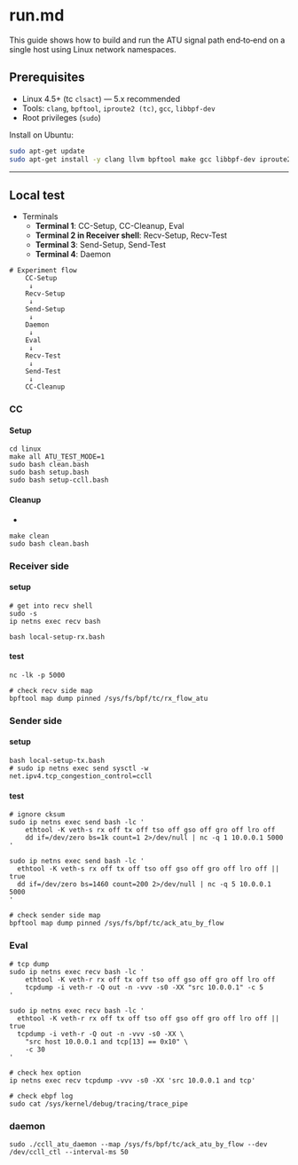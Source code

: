 # run.md

This guide shows how to build and run the ATU signal path end‑to‑end on a single host using Linux network namespaces.


## Prerequisites
- Linux 4.5+ (tc `clsact`) — 5.x recommended
- Tools: `clang`, `bpftool`, `iproute2 (tc)`, `gcc`, `libbpf-dev`
- Root privileges (`sudo`)

Install on Ubuntu:
```bash
sudo apt-get update
sudo apt-get install -y clang llvm bpftool make gcc libbpf-dev iproute2 net-tools ethtool
```

---

## Local test

- Terminals
    - **Terminal 1**: CC-Setup, CC-Cleanup, Eval
    - **Terminal 2 in Receiver shell**: Recv-Setup, Recv-Test
    - **Terminal 3**: Send-Setup, Send-Test
    - **Terminal 4**: Daemon

```
# Experiment flow
    CC-Setup
     ↓
    Recv-Setup
     ↓
    Send-Setup
     ↓
    Daemon
     ↓
    Eval
     ↓
    Recv-Test
     ↓
    Send-Test
     ↓
    CC-Cleanup
```

### CC
#### Setup
```
cd linux
make all ATU_TEST_MODE=1
sudo bash clean.bash
sudo bash setup.bash
sudo bash setup-ccll.bash
```

#### Cleanup
- 
```
make clean
sudo bash clean.bash
```

### Receiver side

#### setup
```
# get into recv shell
sudo -s
ip netns exec recv bash

bash local-setup-rx.bash
```
#### test
```
nc -lk -p 5000

# check recv side map
bpftool map dump pinned /sys/fs/bpf/tc/rx_flow_atu
```

### Sender side

#### setup
```
bash local-setup-tx.bash
# sudo ip netns exec send sysctl -w net.ipv4.tcp_congestion_control=ccll

```
#### test
```
# ignore cksum
sudo ip netns exec send bash -lc '
    ethtool -K veth-s rx off tx off tso off gso off gro off lro off
    dd if=/dev/zero bs=1k count=1 2>/dev/null | nc -q 1 10.0.0.1 5000
'

sudo ip netns exec send bash -lc '
  ethtool -K veth-s rx off tx off tso off gso off gro off lro off || true
  dd if=/dev/zero bs=1460 count=200 2>/dev/null | nc -q 5 10.0.0.1 5000
'

# check sender side map
bpftool map dump pinned /sys/fs/bpf/tc/ack_atu_by_flow
```

### Eval
```
# tcp dump
sudo ip netns exec recv bash -lc '
    ethtool -K veth-r rx off tx off tso off gso off gro off lro off
    tcpdump -i veth-r -Q out -n -vvv -s0 -XX "src 10.0.0.1" -c 5
'

sudo ip netns exec recv bash -lc '
  ethtool -K veth-r rx off tx off tso off gso off gro off lro off || true
  tcpdump -i veth-r -Q out -n -vvv -s0 -XX \
    "src host 10.0.0.1 and tcp[13] == 0x10" \
    -c 30
'

# check hex option
ip netns exec recv tcpdump -vvv -s0 -XX 'src 10.0.0.1 and tcp' 

# check ebpf log
sudo cat /sys/kernel/debug/tracing/trace_pipe

```
### daemon
```
sudo ./ccll_atu_daemon --map /sys/fs/bpf/tc/ack_atu_by_flow --dev /dev/ccll_ctl --interval-ms 50
```
